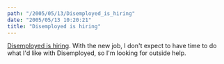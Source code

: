 ```yaml
---
path: "/2005/05/13/Disemployed_is_hiring" 
date: "2005/05/13 10:20:21" 
title: "Disemployed is hiring" 
---
```

<p><a href="http://disemployed.com/news/archives/2005/05/13/disemployed-is-hiring/">Disemployed is hiring</a>. With the new job, I don't expect to have time to do what I'd like with Disemployed, so I'm looking for outside help.</p>